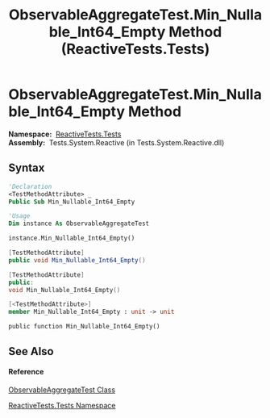 ﻿---
title: ObservableAggregateTest.Min_Nullable_Int64_Empty Method  (ReactiveTests.Tests)
TOCTitle: Min_Nullable_Int64_Empty Method
ms:assetid: M:ReactiveTests.Tests.ObservableAggregateTest.Min_Nullable_Int64_Empty
ms:mtpsurl: https://msdn.microsoft.com/en-us/library/reactivetests.tests.observableaggregatetest.min_nullable_int64_empty(v=VS.103)
ms:contentKeyID: 36620042
ms.date: 06/28/2011
mtps_version: v=VS.103
f1_keywords:
- ReactiveTests.Tests.ObservableAggregateTest.Min_Nullable_Int64_Empty
dev_langs:
- CSharp
- JScript
- VB
- FSharp
- c++
---

# ObservableAggregateTest.Min\_Nullable\_Int64\_Empty Method

**Namespace:**  [ReactiveTests.Tests](hh289046\(v=vs.103\).md)  
**Assembly:**  Tests.System.Reactive (in Tests.System.Reactive.dll)

## Syntax

``` vb
'Declaration
<TestMethodAttribute> _
Public Sub Min_Nullable_Int64_Empty
```

``` vb
'Usage
Dim instance As ObservableAggregateTest

instance.Min_Nullable_Int64_Empty()
```

``` csharp
[TestMethodAttribute]
public void Min_Nullable_Int64_Empty()
```

``` c++
[TestMethodAttribute]
public:
void Min_Nullable_Int64_Empty()
```

``` fsharp
[<TestMethodAttribute>]
member Min_Nullable_Int64_Empty : unit -> unit 
```

``` jscript
public function Min_Nullable_Int64_Empty()
```

## See Also

#### Reference

[ObservableAggregateTest Class](hh314823\(v=vs.103\).md)

[ReactiveTests.Tests Namespace](hh289046\(v=vs.103\).md)

